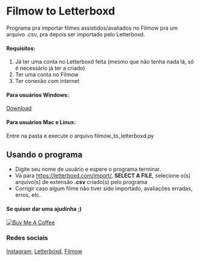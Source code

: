 # Filmow to Letterboxd

Programa pra importar filmes assistidos/avaliados no Filmow pra um arquivo .csv, pra depois ser importado pelo Letterboxd.

#### Requisitos:
1. Já ter uma conta no Letterboxd feita (mesmo que não tenha nada lá, só é necessário já ter a criado)
2. Ter uma conta no Filmow
3. Ter conexão com internet

#### Para usuários Windows:

[Download](https://github.com/myanari/filmow_to_letterboxd/releases/download/exes/filmow_to_letterboxd.exe)

#### Para usuários Mac e Linux:

Entre na pasta e execute o arquivo filmow_to_letterboxd.py

## Usando o programa

- Digite seu nome de usuário e espere o programa terminar. 
- Vá para https://letterboxd.com/import/, **SELECT A FILE**, selecione o(s) arquivo(s) de extensão **.csv** criado(s) pelo programa
- Corrigir caso algum filme não tiver sido importado, avaliações erradas, erros, etc.


#### Se quiser dar uma ajudinha ;)
<a href="https://www.buymeacoffee.com/4dfvYCy" target="_blank"><img src="https://www.buymeacoffee.com/assets/img/custom_images/orange_img.png" alt="Buy Me A Coffee" style="height: auto !important;width: auto !important;" ></a>

### Redes sociais
[Instagram](https://www.instagram.com/rootpath/), [Letterboxd](https://letterboxd.com/r00t/), [Filmow](https://filmow.com/usuario/shadazz/)
